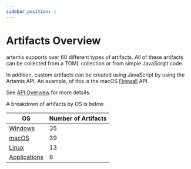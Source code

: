 ```yaml
---
sidebar_position: 1
---
```


# Artifacts Overview

artemis supports over 60 different types of artifacts. All of these artifacts
can be collected from a TOML collection or from simple JavaScript code.

In addition, custom artifacts can be created using JavaScript by using the
Artemis API. An example, of this is the macOS
[Firewall](https://github.com/puffyCid/artemis-api/blob/main/src/macos/plist/firewall.ts)
API.

See [API Overview](../API/overview.md) for more details.

A breakdown of artifacts by OS is below.

| OS                                | Number of Artifacts |
| --------------------------------- | ------------------- |
| [Windows](./windows.md)           | 35                  |
| [macOS](./macos.md)               | 39                  |
| [Linux](./linux.md)               | 13                  |
| [Applications](./applications.md) | 8                   |

